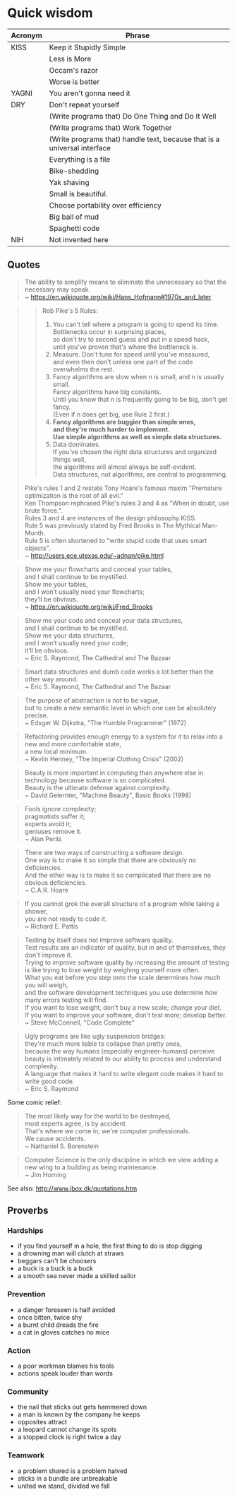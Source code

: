 # Quick wisdom

| Acronym | Phrase                  |
|---------|-------------------------|
| KISS    | Keep it Stupidly Simple |
|         | Less is More            |
|         | Occam's razor           |
|         | Worse is better         |
| YAGNI   | You aren't gonna need it |
| DRY     | Don't repeat yourself   |
|         | (Write programs that) Do One Thing and Do It Well |
|         | (Write programs that) Work Together |
|         | (Write programs that) handle text, because that is a universal interface |
|         | Everything is a file    |
|         | Bike-shedding           |
|         | Yak shaving             |
|         | Small is beautiful.
|         | Choose portability over efficiency |
|         | Big ball of mud          |
|         | Spaghetti code           |
| NIH     | Not invented here        |

## Quotes

> The ability to simplify means to eliminate the unnecessary so that the necessary may speak. \
> ~ <https://en.wikiquote.org/wiki/Hans_Hofmann#1970s_and_later>

>> Rob Pike's 5 Rules:
>> 1. You can't tell where a program is going to spend its time. \
>>    Bottlenecks occur in surprising places, \
>>    so don't try to second guess and put in a speed hack, \
>>    until you've proven that's where the bottleneck is. 
>> 2. Measure. Don't tune for speed until you've measured, \
>>    and even then don't unless one part of the code overwhelms the rest. 
>> 3. Fancy algorithms are slow when n is small, and n is usually small. \
>>    Fancy algorithms have big constants. \
>>    Until you know that n is frequently going to be big, don't get fancy. \
>>    (Even if n does get big, use Rule 2 first.) 
>> 4. **Fancy algorithms are buggier than simple ones, \
>>    and they're much harder to implement. \
>>    Use simple algorithms as well as simple data structures.** 
>> 5. Data dominates. \
>>    If you've chosen the right data structures and organized things well, \
>>    the algorithms will almost always be self-evident. \
>>    Data structures, not algorithms, are central to programming. 
> 
> Pike's rules 1 and 2 restate Tony Hoare's famous maxim "Premature optimization is the root of all evil." \
> Ken Thompson rephrased Pike's rules 3 and 4 as "When in doubt, use brute force.". \
> Rules 3 and 4 are instances of the design philosophy KISS. \
> Rule 5 was previously stated by Fred Brooks in The Mythical Man-Month. \
> Rule 5 is often shortened to "write stupid code that uses smart objects". \
> ~ <http://users.ece.utexas.edu/~adnan/pike.html> 

> Show me your flowcharts and conceal your tables, \
> and I shall continue to be mystified. \
> Show me your tables, \
> and I won’t usually need your flowcharts; \
> they’ll be obvious. \
> ~ <https://en.wikiquote.org/wiki/Fred_Brooks>

> Show me your code and conceal your data structures, \
> and I shall continue to be mystified. \
> Show me your data structures, \
> and I won’t usually need your code; \
> it’ll be obvious. \
> ~ Eric S. Raymond, The Cathedral and The Bazaar

> Smart data structures and dumb code works a lot better than the other way around. \
> ~ Eric S. Raymond, The Cathedral and The Bazaar

> The purpose of abstraction is not to be vague, \
> but to create a new semantic level in which one can be absolutely precise. \
> ~ Edsger W. Dijkstra, "The Humble Programmer" (1972)

> Refactoring provides enough energy to a system for it to relax into a new and more comfortable state, \
> a new local minimum. \
> ~ Kevlin Henney, "The Imperial Clothing Crisis" (2002)

> Beauty is more important in computing than anywhere else in technology because software is so complicated. \
> Beauty is the ultimate defense against complexity. \
> ~ David Gelernter, "Machine Beauty", Basic Books (1998)

> Fools ignore complexity; \
> pragmatists suffer it; \
> experts avoid it; \
> geniuses remove it. \
> ~ Alan Perlis

> There are two ways of constructing a software design. \
> One way is to make it so simple that there are obviously no deficiencies. \
> And the other way is to make it so complicated that there are no obvious deficiencies. \
> ~ C.A.R. Hoare

> If you cannot grok the overall structure of a program while taking a shower, \
> you are not ready to code it. \
> ~ Richard E. Pattis

> Testing by itself does not improve software quality. \
> Test results are an indicator of quality, but in and of themselves, they don't improve it. \
> Trying to improve software quality by increasing the amount of testing is like trying to lose weight by weighing yourself more often. \
> What you eat before you step onto the scale determines how much you will weigh, \
> and the software development techniques you use determine how many errors testing will find. \
> If you want to lose weight, don't buy a new scale; change your diet. \
> If you want to improve your software, don't test more; develop better. \
> ~ Steve McConnell, "Code Complete"

> Ugly programs are like ugly suspension bridges: \
> they're much more liable to collapse than pretty ones, \
> because the way humans (especially engineer-humans) perceive beauty is intimately related to our ability to process and understand complexity. \
> A language that makes it hard to write elegant code makes it hard to write good code. \
> ~ Eric S. Raymond

Some comic relief:

> The most likely way for the world to be destroyed, \
> most experts agree, is by accident. \
> That's where we come in; we're computer professionals. \
> We cause accidents. \
> ~ Nathaniel S. Borenstein

> Computer Science is the only discipline in which we view adding a new wing to a building as being maintenance. \
> ~ Jim Horning




See also: <http://www.jbox.dk/quotations.htm>


## Proverbs

### Hardships
- if you find yourself in a hole, the first thing to do is stop digging
- a drowning man will clutch at straws
- beggars can't be choosers
- a buck is a buck is a buck
- a smooth sea never made a skilled sailor

### Prevention
- a danger foreseen is half avoided
- once bitten, twice shy
- a burnt child dreads the fire
- a cat in gloves catches no mice

### Action
- a poor workman blames his tools
- actions speak louder than words

### Community
- the nail that sticks out gets hammered down
- a man is known by the company he keeps
- opposites attract
- a leopard cannot change its spots
- a stopped clock is right twice a day

### Teamwork
- a problem shared is a problem halved
- sticks in a bundle are unbreakable
- united we stand, divided we fall





